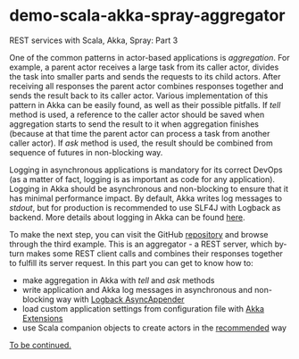 # demo-scala-akka-spray-aggregator

REST services with Scala, Akka, Spray: Part 3

One of the common patterns in actor-based applications is _aggregation_. 
For example, a parent actor receives a large task from its caller actor, divides the task into smaller parts and sends the requests to its child actors. 
After receiving all responses the parent actor combines responses together and sends the result back to its caller actor. 
Various implementation of this pattern in Akka can be easily found, as well as their possible pitfalls. 
If _tell_ method is used, a reference to the caller actor should be saved when aggregation starts to send the result to it when aggregation finishes (because at that time the parent actor can process a task from another caller actor). 
If _ask_ method is used, the result should be combined from sequence of futures in non-blocking way.

Logging in asynchronous applications is mandatory for its correct DevOps (as a matter of fact, logging is as important as code for any application). 
Logging in Akka should be asynchronous and non-blocking to ensure that it has minimal performance impact. 
By default, Akka writes log messages to _stdout_, but for production is recommended to use SLF4J with Logback as backend. 
More details about logging in Akka can be found [here](http://doc.akka.io/docs/akka/current/scala/logging.html).

To make the next step, you can visit the GitHub [repository](https://github.com/aliakh/demo-scala-akka-spray/tree/master/demo-scala-akka-spray-aggregator) and browse through the third example. 
This is an aggregator - a REST server, which by-turn makes some REST client calls and combines their responses together to fulfill its server request. 
In this part you can get to know how to:

- make aggregation in Akka with _tell_ and _ask_ methods
- write application and Akka log messages in asynchronous and non-blocking way with [Logback AsyncAppender](http://logback.qos.ch/manual/appenders.html#AsyncAppender)
- load custom application settings from configuration file with [Akka Extensions](http://doc.akka.io/docs/akka/current/scala/extending-akka.html)
- use Scala companion objects to create actors in the [recommended](http://doc.akka.io/docs/akka/current/scala/actors.html#Recommended_Practices) way

[To be continued.](https://github.com/aliakh/demo-scala-akka-spray/tree/master/demo-scala-akka-spray-supervisor)